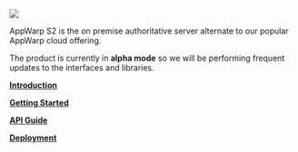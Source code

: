 ![](https://raw.github.com/shephertz/AppWarpDeveloper/master/S2/appwarp_logo_s2.png)

AppWarp S2 is the on premise authoritative server alternate to our popular AppWarp cloud offering. 

The product is currently in **alpha mode** so we will be performing frequent updates to the interfaces and libraries.

[**Introduction**](https://github.com/shephertz/AppWarpS2Public/wiki/Introduction)

[**Getting Started**](https://github.com/shephertz/AppWarpS2Public/wiki/Getting-Started)

[**API Guide**](https://github.com/shephertz/AppWarpS2Public/wiki/API-Guide)

[**Deployment**](https://github.com/shephertz/AppWarpS2Public/wiki/Deployment)
